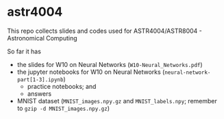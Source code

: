 # astr4004
This repo collects slides and codes used for ASTR4004/ASTR8004 - Astronomical Computing

So far it has
* the slides for W10 on Neural Networks (`W10-Neural_Networks.pdf`)
* the jupyter notebooks for W10 on Neural Networks (`neural-network-part[1-3].ipynb`)
    * practice notebooks; and
	* answers
* MNIST dataset (`MNIST_images.npy.gz` and `MNIST_labels.npy`; remember to `gzip -d MNIST_images.npy.gz`)
